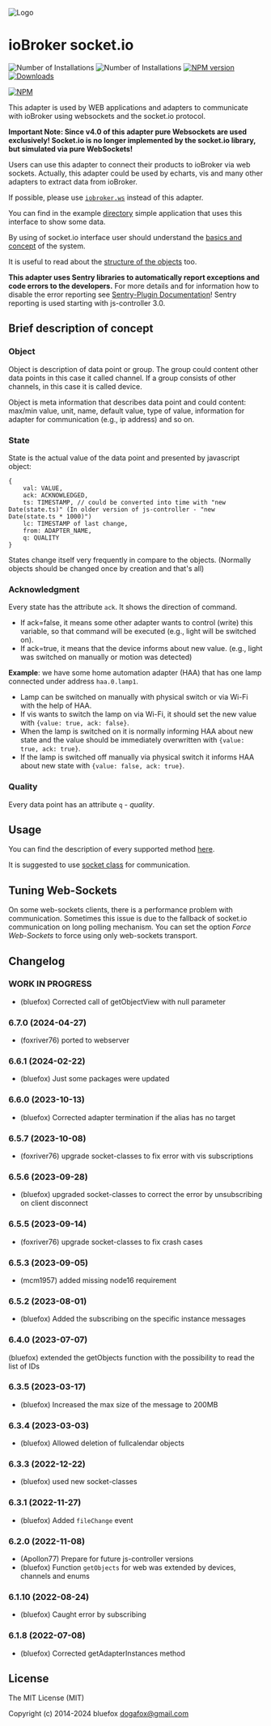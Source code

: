 ![Logo](admin/socketio.png)
# ioBroker socket.io

![Number of Installations](http://iobroker.live/badges/socketio-installed.svg) ![Number of Installations](http://iobroker.live/badges/socketio-stable.svg) [![NPM version](http://img.shields.io/npm/v/iobroker.socketio.svg)](https://www.npmjs.com/package/iobroker.socketio)
[![Downloads](https://img.shields.io/npm/dm/iobroker.socketio.svg)](https://www.npmjs.com/package/iobroker.socketio)

[![NPM](https://nodei.co/npm/iobroker.socketio.png?downloads=true)](https://nodei.co/npm/iobroker.socketio/)

This adapter is used by WEB applications and adapters to communicate with ioBroker using websockets and the socket.io protocol.

**Important Note: Since v4.0 of this adapter pure Websockets are used exclusively! Socket.io is no longer implemented by the socket.io library, but simulated via pure WebSockets!**

Users can use this adapter to connect their products to ioBroker via web sockets.
Actually, this adapter could be used by echarts, vis and many other adapters to extract data from ioBroker.

If possible, please use [`iobroker.ws`](https://github.com/ioBroker/ioBroker.ws) instead of this adapter.

You can find in the example [directory](https://github.com/ioBroker/ioBroker.socketio/tree/master/example) simple application that uses this interface to show some data.

By using of socket.io interface user should understand the [basics and concept](https://github.com/ioBroker/ioBroker) of the system.

It is useful to read about the [structure of the objects](https://github.com/ioBroker/ioBroker/blob/master/doc/SCHEMA.md) too. 

**This adapter uses Sentry libraries to automatically report exceptions and code errors to the developers.** For more details and for information how to disable the error reporting see [Sentry-Plugin Documentation](https://github.com/ioBroker/plugin-sentry#plugin-sentry)! Sentry reporting is used starting with js-controller 3.0.

## Brief description of concept
### Object
Object is description of data point or group. The group could content other data points in this case it called channel.
If a group consists of other channels, in this case it is called device. 

Object is meta information that describes data point and could content: max/min value, unit, name,
default value, type of value, information for adapter for communication (e.g., ip address) and so on.

### State
State is the actual value of the data point and presented by javascript object: 
```
{
    val: VALUE, 
    ack: ACKNOWLEDGED, 
    ts: TIMESTAMP, // could be converted into time with "new Date(state.ts)" (In older version of js-controller - "new Date(state.ts * 1000)")
    lc: TIMESTAMP of last change, 
    from: ADAPTER_NAME, 
    q: QUALITY
}
```

States change itself very frequently in compare to the objects. (Normally objects should be changed once by creation and that's all) 

### Acknowledgment
Every state has the attribute `ack`. It shows the direction of command. 
- If ack=false, it means some other adapter wants to control (write) this variable, so that command will be executed (e.g., light will be switched on).
- If ack=true, it means that the device informs about new value. (e.g., light was switched on manually or motion was detected)
 
**Example**: we have some home automation adapter (HAA) that has one lamp connected under address `haa.0.lamp1`. 
- Lamp can be switched on manually with physical switch or via Wi-Fi with the help of HAA. 
- If vis wants to switch the lamp on via Wi-Fi, it should set the new value with `{value: true, ack: false}`. 
- When the lamp is switched on it is normally informing HAA about new state and the value should be immediately overwritten with `{value: true, ack: true}`.
- If the lamp is switched off manually via physical switch it informs HAA about new state with `{value: false, ack: true}`. 

### Quality
Every data point has an attribute `q` - *quality*. 

## Usage
You can find the description of every supported method [here](https://github.com/ioBroker/ioBroker.socket-classes#web-methods).

It is suggested to use [socket class](https://github.com/ioBroker/socket-client) for communication.

## Tuning Web-Sockets
On some web-sockets clients, there is a performance problem with communication.
Sometimes this issue is due to the fallback of socket.io communication on long polling mechanism.
You can set the option *Force Web-Sockets* to force using only web-sockets transport.

<!--
	Placeholder for the next version (at the beginning of the line):
	### **WORK IN PROGRESS**
-->

## Changelog
### **WORK IN PROGRESS**
* (bluefox) Corrected call of getObjectView with null parameter

### 6.7.0 (2024-04-27)
* (foxriver76) ported to webserver

### 6.6.1 (2024-02-22)
* (bluefox) Just some packages were updated

### 6.6.0 (2023-10-13)
* (bluefox) Corrected adapter termination if the alias has no target

### 6.5.7 (2023-10-08)
* (foxriver76) upgrade socket-classes to fix error with vis subscriptions

### 6.5.6 (2023-09-28)
* (bluefox) upgraded socket-classes to correct the error by unsubscribing on client disconnect

### 6.5.5 (2023-09-14)
* (foxriver76) upgrade socket-classes to fix crash cases

### 6.5.3 (2023-09-05)
* (mcm1957) added missing node16 requirement

### 6.5.2 (2023-08-01)
* (bluefox) Added the subscribing on the specific instance messages

### 6.4.0 (2023-07-07)
(bluefox) extended the getObjects function with the possibility to read the list of IDs

### 6.3.5 (2023-03-17)
* (bluefox) Increased the max size of the message to 200MB

### 6.3.4 (2023-03-03)
* (bluefox) Allowed deletion of fullcalendar objects

### 6.3.3 (2022-12-22)
* (bluefox) used new socket-classes

### 6.3.1 (2022-11-27)
* (bluefox) Added `fileChange` event

### 6.2.0 (2022-11-08)
* (Apollon77) Prepare for future js-controller versions
* (bluefox) Function `getObjects` for web was extended by devices, channels and enums

### 6.1.10 (2022-08-24)
* (bluefox) Caught error by subscribing

### 6.1.8 (2022-07-08)
* (bluefox) Corrected getAdapterInstances method

## License

The MIT License (MIT)

Copyright (c) 2014-2024 bluefox <dogafox@gmail.com>
